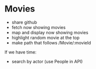 # Movies

- share github
- fetch now showing movies
- map and display now showing movies
- highlight random movie at the top
- make path that follows /Movie/:movieId

If we have time:

- search by actor (use People in API)
